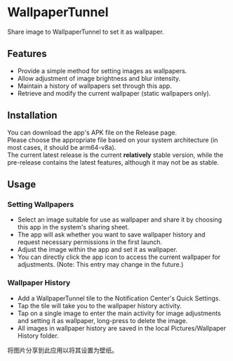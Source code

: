 # WallpaperTunnel
Share image to WallpaperTunnel to set it as wallpaper.

## Features

- Provide a simple method for setting images as wallpapers. 
- Allow adjustment of image brightness and blur intensity. 
- Maintain a history of wallpapers set through this app. 
- Retrieve and modify the current wallpaper (static wallpapers only).

## Installation

You can download the app's APK file on the Release page.   
Please choose the appropriate file based on your system architecture (in most cases, it should be arm64-v8a).   
The current latest release is the current **relatively** stable version, while the pre-release contains the latest features, although it may not be as stable.

## Usage

### Setting Wallpapers

- Select an image suitable for use as wallpaper and share it by choosing this app in the system's sharing sheet.
- The app will ask whether you want to save wallpaper history and request necessary permissions in the first launch.
- Adjust the image within the app and set it as wallpaper.
- You can directly click the app icon to access the current wallpaper for adjustments. (Note: This entry may change in the future.)

### Wallpaper History

- Add a WallpaperTunnel tile to the Notification Center's Quick Settings.
- Tap the tile will take you to the wallpaper history activity.
- Tap on a single image to enter the main activity for image adjustments and setting it as wallpaper, long-press to delete the image.
- All images in wallpaper history are saved in the local Pictures/Wallpaper History folder.


将图片分享到此应用以将其设置为壁纸。
